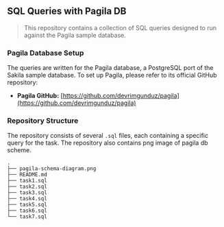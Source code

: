 ## SQL Queries with Pagila DB

> This repository contains a collection of SQL queries designed to run against the Pagila sample database.

### Pagila Database Setup

The queries are written for the Pagila database, a PostgreSQL port of the Sakila sample database. To set up Pagila, please refer to its official GitHub repository:

* **Pagila GitHub:** [https://github.com/devrimgunduz/pagila](https://github.com/devrimgunduz/pagila)

### Repository Structure

The repository consists of several `.sql` files, each containing a specific query for the task. The repository also contains png image of pagila db scheme.
```
.
├── pagila-schema-diagram.png
├── README.md
├── task1.sql
├── task2.sql
├── task3.sql
├── task4.sql
├── task5.sql
├── task6.sql
└── task7.sql
```